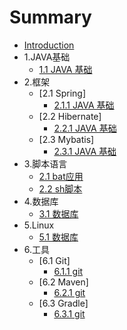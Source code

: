 # Summary

* [Introduction](README.md)
* 1.JAVA基础
	* [1.1 JAVA 基础](11-batying-yong.md)
* 2.框架
	* [2.1 Spring]
		* [2.1.1 JAVA 基础](11-batying-yong.md)
	* [2.2 Hibernate]
		* [2.2.1 JAVA 基础](11-batying-yong.md)
	* [2.3 Mybatis]	
		* [2.3.1 JAVA 基础](11-batying-yong.md)
* 3.脚本语言
	* [2.1 bat应用](11-batying-yong.md)
	* [2.2 sh脚本](11-batying-yong.md)
* 4.数据库
	* [3.1 数据库]()
* 5.Linux
	* [5.1 数据库]()
* 6.工具
	* [6.1 Git]
		* [6.1.1  git]()
	* [6.2 Maven]
		* [6.2.1  git]()
	* [6.3 Gradle]
		* [6.3.1  git]()
